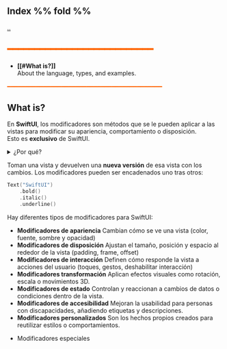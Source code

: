 ## Index %% fold %%
[..](obsidian://open?vault=Swift&file=LEARNING%2FSWIFTUI%2F%E4%B8%80%20Introducci%C3%B3n%20a%20SwiftUI%2F%E4%B8%80%20INDEX%20%E4%B8%80)
## <span style="color:#ff6600">━━━━━━━━━━━━━━━━━━━━━━━━━━━</span>

- **[[#What is?]]**  
    About the language, types, and examples.

<span style="color:#ff6600">━━━━━━━━━━━━━━━━━━━━━━━━━━━━━━━━━━━━━━━━━━━</span>
## What is?

En **SwiftUI**, los modificadores son métodos que se le pueden aplicar a las vistas para modificar su apariencia, comportamiento o disposición.  
Esto es **exclusivo** de SwiftUI.

<details>
<summary>¿Por qué?</summary>
Hay diferentes tipos de paradigmas que explican este comportamiento.
Se enfocan en <strong>decirle a la máquina qué hacer</strong>.
<a href="obsidian://open?vault=Develop&file=Paradigmas%2FProgramaci%C3%B3n%20declarativa%2F%C2%BFQu%C3%A9%20es%20la%20programaci%C3%B3n%20declarativa%3F" style="color: red;">Paradigmas Declarativos</a> 
</details>

Toman una vista y devuelven una **nueva versión** de esa vista con los cambios. 
Los modificadores pueden ser encadenados uno tras otros:

```swift
Text("SwiftUI")
    .bold()
    .italic()
    .underline()
```

Hay diferentes tipos de modificadores para SwiftUI:
- **Modificadores de apariencia**
	Cambian cómo se ve una vista (color, fuente, sombre y opacidad)
- **Modificadores de disposición**
	Ajustan el tamaño, posición y espacio al rededor de la vista (padding, frame, offset)
- **Modificadores de interacción**
	Definen cómo responde la vista a acciones del usuario (toques, gestos, deshabilitar interacción)
- **Modificadores  transformación**
	Aplican efectos visuales como rotación, escala o movimientos 3D.
- **Modificadores de estado**
	Controlan y reaccionan a cambios de datos o condiciones dentro de la vista.
- **Modificadores de accesibilidad**
	Mejoran la usabilidad para personas con discapacidades, añadiendo etiquetas y descripciones.
- **Modificadores personalizados**
	Son los hechos propios creados para reutilizar estilos o comportamientos.
* Modificadores especiales

